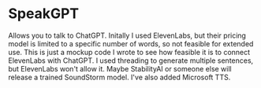 # SpeakGPT

Allows you to talk to ChatGPT. Initally I used ElevenLabs, but their pricing model is limited to a specific number of words, so not feasible for extended use.
This is just a mockup code I wrote to see how feasible it is to connect ElevenLabs with ChatGPT. I used threading to generate multiple sentences, but ElevenLabs
won't allow it. Maybe StabilityAI or someone else will release a trained SoundStorm model. I've also added Microsoft TTS.

